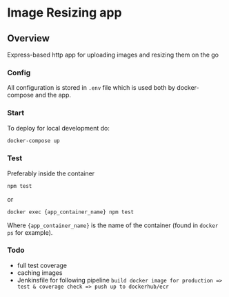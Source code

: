 # Image Resizing app

## Overview
Express-based http app for uploading images and resizing them on the go

### Config
All configuration is stored in `.env` file which is used both by docker-compose and the app.

### Start
To deploy for local development do:

```sh
docker-compose up
```

### Test

Preferably inside the container

```sh
npm test
```
or

```sh
docker exec {app_container_name} npm test
```
Where `{app_container_name}` is the name of the container (found in `docker ps` for example).

### Todo
* full test coverage
* caching images
* Jenkinsfile for following pipeline `build docker image for production => test & coverage check => push up to dockerhub/ecr`

